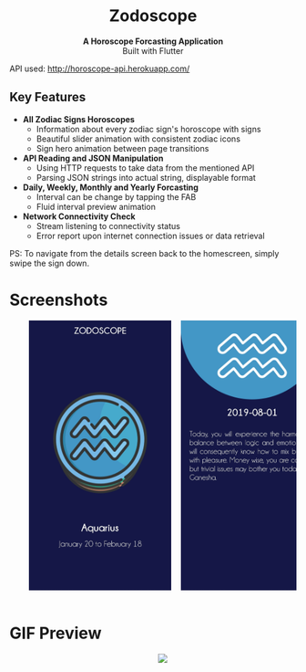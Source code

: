 <h1 align="center">Zodoscope</h1>

<div align="center">
  <strong>A Horoscope Forcasting Application</strong>
</div>
<div align="center">
  Built with Flutter
</div>

API used: http://horoscope-api.herokuapp.com/

## Key Features
* __All Zodiac Signs Horoscopes__ 
  * Information about every zodiac sign's horoscope with signs
  * Beautiful slider animation with consistent zodiac icons
  * Sign hero animation between page transitions
* __API Reading and JSON Manipulation__ 
  * Using HTTP requests to take data from the mentioned API
  * Parsing JSON strings into actual string, displayable format
* __Daily, Weekly, Monthly and Yearly Forcasting__
  * Interval can be change by tapping the FAB
  * Fluid interval preview animation
* __Network Connectivity Check__ 
  * Stream listening to connectivity status
  * Error report upon internet connection issues or data retrieval 

PS: To navigate from the details screen back to the homescreen, simply swipe the sign down.

# Screenshots

<div align="center">
  <pre>
    <img src="preview/zodoscope_homepage.jpg" width="250">  <img src="preview/zodoscope_details.jpg" width="250">
  </pre>
</div>

# GIF Preview
<div align="center">
  <pre>
    <img src="preview/zodoscope_preview.gif" width="300">
  </pre>
</div>

